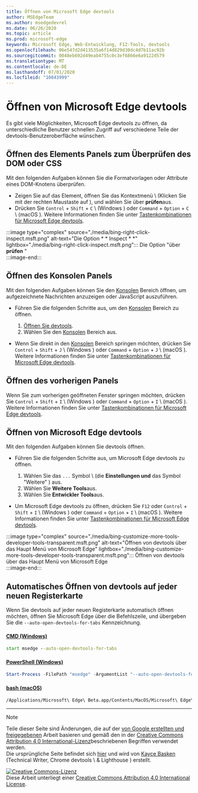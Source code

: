 ```yaml
---
title: Öffnen von Microsoft Edge devtools
author: MSEdgeTeam
ms.author: msedgedevrel
ms.date: 06/26/2020
ms.topic: article
ms.prod: microsoft-edge
keywords: Microsoft Edge, Web-Entwicklung, F12-Tools, devtools
ms.openlocfilehash: 06e547d2d413535a6f14d829d30dc4d7b11ac92b
ms.sourcegitcommit: 0048eb692d49eab4755c0c3ef6866e6a9122d579
ms.translationtype: MT
ms.contentlocale: de-DE
ms.lasthandoff: 07/01/2020
ms.locfileid: "10843999"
---
```

<!-- Copyright Kayce Basques 

   Licensed under the Apache License, Version 2.0 (the "License");
   you may not use this file except in compliance with the License.
   You may obtain a copy of the License at

       https://www.apache.org/licenses/LICENSE-2.0

   Unless required by applicable law or agreed to in writing, software
   distributed under the License is distributed on an "AS IS" BASIS,
   WITHOUT WARRANTIES OR CONDITIONS OF ANY KIND, either express or implied.
   See the License for the specific language governing permissions and
   limitations under the License. -->

# Öffnen von Microsoft Edge devtools  

Es gibt viele Möglichkeiten, Microsoft Edge devtools zu öffnen, da unterschiedliche Benutzer schnellen Zugriff auf verschiedene Teile der devtools-Benutzeroberfläche wünschen.  

## Öffnen des Elements Panels zum Überprüfen des DOM oder CSS  

Mit den folgenden Aufgaben können Sie die Formatvorlagen oder Attribute eines DOM-Knotens überprüfen.

*   Zeigen Sie auf das Element, öffnen Sie das Kontextmenü \ (Klicken Sie mit der rechten Maustaste auf \), und wählen Sie über **prüfen**aus.  
*   Drücken Sie `Control` + `Shift` + `C` \ (Windows \) oder `Command` + `Option` + `C` \ (macOS \).  Weitere Informationen finden Sie unter [Tastenkombinationen für Microsoft Edge devtools][DevToolsShortcuts].  

:::image type="complex" source="./media/bing-right-click-inspect.msft.png" alt-text="Die Option * * Inspect * *" lightbox="./media/bing-right-click-inspect.msft.png":::
   Die Option "über **prüfen** "  
:::image-end:::  

<!--See [Get Started With Viewing And Changing CSS][GetStartedCSS].  -->  

## Öffnen des Konsolen Panels  

Mit den folgenden Aufgaben können Sie den [Konsolen][DevToolsConsoleIndex] Bereich öffnen, um aufgezeichnete Nachrichten anzuzeigen oder JavaScript auszuführen.  

*   Führen Sie die folgenden Schritte aus, um den [Konsolen][DevToolsConsoleIndex] Bereich zu öffnen.  
    
    1.  [Öffnen Sie devtools](#open-microsoft-edge-devtools).  
    1.  Wählen Sie den [Konsolen][DevToolsConsoleIndex] Bereich aus.  

*   Wenn Sie direkt in den [Konsolen][DevToolsConsoleIndex] Bereich springen möchten, drücken Sie `Control` + `Shift` + `J` \ (Windows \) oder `Command` + `Option` + `J` \ (macOS \).  Weitere Informationen finden Sie unter [Tastenkombinationen für Microsoft Edge devtools][DevToolsShortcuts].  

<!--See [Get Started With The Console][ConsoleGetStarted].  -->

## Öffnen des vorherigen Panels  

Wenn Sie zum vorherigen geöffneten Fenster springen möchten, drücken Sie `Control` + `Shift` + `I` \ (Windows \) oder `Command` + `Option` + `I` \ (macOS \).  Weitere Informationen finden Sie unter [Tastenkombinationen für Microsoft Edge devtools][DevToolsShortcuts].  

## Öffnen von Microsoft Edge devtools  

Mit den folgenden Aufgaben können Sie devtools öffnen.  

*   Führen Sie die folgenden Schritte aus, um Microsoft Edge devtools zu öffnen.  
    
    1.  Wählen Sie das `...` Symbol \ (die **Einstellungen und** das Symbol "Weitere" \) aus.  
    1.  Wählen Sie **Weitere Tools**aus.  
    1.  Wählen Sie **Entwickler Tools**aus.  
    
*   Um Microsoft Edge devtools zu öffnen, drücken Sie `F12` oder `Control` + `Shift` + `I` \ (Windows \) oder `Command` + `Option` + `I` \ (macOS \).  Weitere Informationen finden Sie unter [Tastenkombinationen für Microsoft Edge devtools][DevToolsShortcuts].  

:::image type="complex" source="./media/bing-customize-more-tools-developer-tools-transparent.msft.png" alt-text="Öffnen von devtools über das Haupt Menü von Microsoft Edge" lightbox="./media/bing-customize-more-tools-developer-tools-transparent.msft.png":::
   Öffnen von devtools über das Haupt Menü von Microsoft Edge  
:::image-end:::  

## Automatisches Öffnen von devtools auf jeder neuen Registerkarte  

Wenn Sie devtools auf jeder neuen Registerkarte automatisch öffnen möchten, öffnen Sie Microsoft Edge über die Befehlszeile, und übergeben Sie die `--auto-open-devtools-for-tabs` Kennzeichnung.  

#### [CMD (Windows)](#tab/cmd-windows/)  

<a id="selenium-tools-install"></a>  

```cmd
start msedge --auto-open-devtools-for-tabs
```  

#### [PowerShell (Windows)](#tab/powershell-windows/)  

<a id="selenium-tools-install"></a>  

```powershell
Start-Process -FilePath "msedge" -ArgumentList "--auto-open-devtools-for-tabs"
```  

#### [bash (macOS)](#tab/bash-macos/)  

<a id="selenium-tools-install"></a>  

```bash
/Applications/Microsoft\ Edge\ Beta.app/Contents/MacOS/Microsoft\ Edge\ Beta --auto-open-devtools-for-tabs
```  

* * *  

<!-- links -->  

[DevToolsConsoleIndex]: ./console/index.md "Übersicht über die Konsole | Microsoft docs"  
[DevtoolsShortcuts]: ./shortcuts.md "Microsoft Edge devtools-Tastenkombinationen – Microsoft docs"  

<!--[ConsoleGetStarted]: /microsoft-edge/devtools-guide-chromium/console/get-started ""  -->  
<!--[GetStartedCSS]: /microsoft-edge/devtools-guide-chromium/css "CSS"  -->

> [!NOTE]
> Teile dieser Seite sind Änderungen, die auf der [von Google erstellten und freigegebenen][GoogleSitePolicies] Arbeit basieren und gemäß den in der [Creative Commons Attribution 4,0 International-Lizenz][CCA4IL]beschriebenen Begriffen verwendet werden.  
> Die ursprüngliche Seite befindet sich [hier](https://developers.google.com/web/tools/chrome-devtools/open) und wird von [Kayce Basken][KayceBasques] (Technical Writer, Chrome devtools \ & Lighthouse \) erstellt.  

[![Creative Commons-Lizenz][CCby4Image]][CCA4IL]  
Diese Arbeit unterliegt einer [Creative Commons Attribution 4.0 International License][CCA4IL].  

[CCA4IL]: https://creativecommons.org/licenses/by/4.0  
[CCby4Image]: https://i.creativecommons.org/l/by/4.0/88x31.png  
[GoogleSitePolicies]: https://developers.google.com/terms/site-policies  
[KayceBasques]: https://developers.google.com/web/resources/contributors/kaycebasques  
